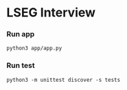 # LSEG Interview

### Run app
```
python3 app/app.py
```

### Run test
```
python3 -m unittest discover -s tests
```